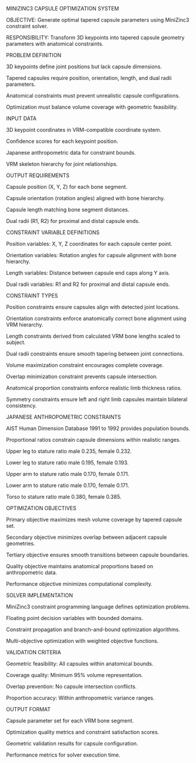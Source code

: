 MINIZINC3 CAPSULE OPTIMIZATION SYSTEM

OBJECTIVE: Generate optimal tapered capsule parameters using MiniZinc3 constraint solver.

RESPONSIBILITY: Transform 3D keypoints into tapered capsule geometry parameters with anatomical constraints.

PROBLEM DEFINITION

3D keypoints define joint positions but lack capsule dimensions.

Tapered capsules require position, orientation, length, and dual radii parameters.

Anatomical constraints must prevent unrealistic capsule configurations.

Optimization must balance volume coverage with geometric feasibility.

INPUT DATA

3D keypoint coordinates in VRM-compatible coordinate system.

Confidence scores for each keypoint position.

Japanese anthropometric data for constraint bounds.

VRM skeleton hierarchy for joint relationships.

OUTPUT REQUIREMENTS

Capsule position (X, Y, Z) for each bone segment.

Capsule orientation (rotation angles) aligned with bone hierarchy.

Capsule length matching bone segment distances.

Dual radii (R1, R2) for proximal and distal capsule ends.

CONSTRAINT VARIABLE DEFINITIONS

Position variables: X, Y, Z coordinates for each capsule center point.

Orientation variables: Rotation angles for capsule alignment with bone hierarchy.

Length variables: Distance between capsule end caps along Y axis.

Dual radii variables: R1 and R2 for proximal and distal capsule ends.

CONSTRAINT TYPES

Position constraints ensure capsules align with detected joint locations.

Orientation constraints enforce anatomically correct bone alignment using VRM hierarchy.

Length constraints derived from calculated VRM bone lengths scaled to subject.

Dual radii constraints ensure smooth tapering between joint connections.

Volume maximization constraint encourages complete coverage.

Overlap minimization constraint prevents capsule intersection.

Anatomical proportion constraints enforce realistic limb thickness ratios.

Symmetry constraints ensure left and right limb capsules maintain bilateral consistency.

JAPANESE ANTHROPOMETRIC CONSTRAINTS

AIST Human Dimension Database 1991 to 1992 provides population bounds.

Proportional ratios constrain capsule dimensions within realistic ranges.

Upper leg to stature ratio male 0.235, female 0.232.

Lower leg to stature ratio male 0.195, female 0.193.

Upper arm to stature ratio male 0.170, female 0.171.

Lower arm to stature ratio male 0.170, female 0.171.

Torso to stature ratio male 0.380, female 0.385.

OPTIMIZATION OBJECTIVES

Primary objective maximizes mesh volume coverage by tapered capsule set.

Secondary objective minimizes overlap between adjacent capsule geometries.

Tertiary objective ensures smooth transitions between capsule boundaries.

Quality objective maintains anatomical proportions based on anthropometric data.

Performance objective minimizes computational complexity.

SOLVER IMPLEMENTATION

MiniZinc3 constraint programming language defines optimization problems.

Floating point decision variables with bounded domains.

Constraint propagation and branch-and-bound optimization algorithms.

Multi-objective optimization with weighted objective functions.

VALIDATION CRITERIA

Geometric feasibility: All capsules within anatomical bounds.

Coverage quality: Minimum 95% volume representation.

Overlap prevention: No capsule intersection conflicts.

Proportion accuracy: Within anthropometric variance ranges.

OUTPUT FORMAT

Capsule parameter set for each VRM bone segment.

Optimization quality metrics and constraint satisfaction scores.

Geometric validation results for capsule configuration.

Performance metrics for solver execution time.

